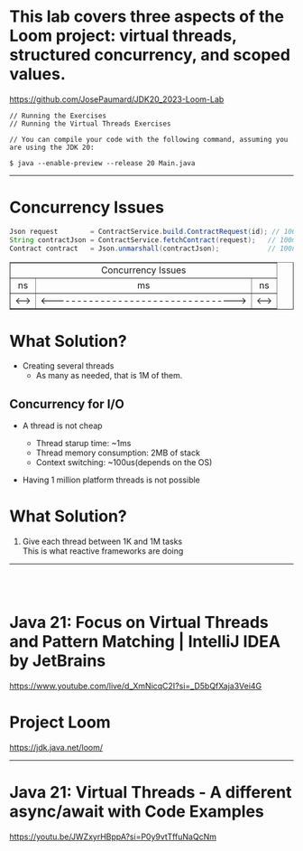 # This lab covers three aspects of the Loom project: virtual threads, structured concurrency, and scoped values.

https://github.com/JosePaumard/JDK20_2023-Loom-Lab

```
// Running the Exercises
// Running the Virtual Threads Exercises

// You can compile your code with the following command, assuming you are using the JDK 20:

$ java --enable-preview --release 20 Main.java
```

<hr>

# Concurrency Issues
```java
Json request        = ContractService.build.ContractRequest(id); // 100ns
String contractJson = ContractService.fetchContract(request);   // 100ms
Contract contract   = Json.unmarshall(contractJson);            // 100ns
```

<table border="1">
    <tr>
    <td colspan="3" align="center">Concurrency Issues</td>
    </tr>
    <tr align="center">
        <td>ns</td>
        <td>ms</td>
        <td>ns</td>
    </tr>
    <tr align="center">
        <td><--></td>
        <td><---------------------------------></td>
        <td><--></td>
    </tr>
</table>

# What Solution?

- Creating several threads
  - As many as needed, that is 1M of them.


## Concurrency for I/O

- A thread is not cheap
  - Thread starup time: ~1ms 
  - Thread memory consumption: 2MB of stack
  - Context switching: ~100us(depends on the OS)

- Having 1 million platform threads is not possible

# What Solution?

1) Give each thread between 1K and 1M tasks <br>This is what reactive frameworks are doing


<hr>

<br>


<table>

</table>


# Java 21: Focus on Virtual Threads and Pattern Matching | IntelliJ IDEA by JetBrains

https://www.youtube.com/live/d_XmNicqC2I?si=_D5bQfXaja3Vei4G

# Project Loom

https://jdk.java.net/loom/


<hr>


# Java 21: Virtual Threads - A different async/await with Code Examples

https://youtu.be/JWZxyrHBppA?si=P0y9vtTffuNaQcNm

